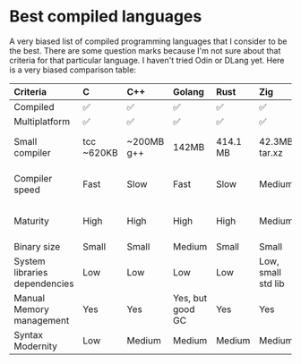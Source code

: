# Best compiled languages
A very biased list of compiled programming languages that I consider to be the best.
There are some question marks because I'm not sure about that criteria for that particular language. I haven't tried Odin or DLang yet.
Here is a very biased comparison table:

|Criteria|C|C++|Golang|Rust|Zig|Odin|Nim|Crystal|Vlang|Dlang
|:-|:-|:-|:-|:-|:-|:-|:-|:-|:-|:-|
|Compiled|✅|✅|✅|✅|✅|✅|✅|✅|✅|✅|
|Multiplatform|✅|✅|✅|✅|✅|✅|✅|✅|✅|✅|
|Small compiler|tcc \~620KB|\~200MB g++|142MB|414.1 MB|42.3MB tar.xz|44 MB zip|11.4MB tar.xz|\~40MB tar.gz|6.6MB zip (uses tcc)|\~50MB tar.xz|
|Compiler speed|Fast|Slow|Fast|Slow|Medium|???|Medium|???|Fast (uses tcc)|???|
|Maturity|High|High|High|High|Medium|???|High?|High?|Low? Lots of leaks|Medium/High?|
|Binary size|Small|Small|Medium|Small|Small|???|Medium/Low?|Medium|Medium?|Small/Medium?|
|System libraries dependencies|Low|Low|Low|Low|Low, small std lib|???|OpenSSL|OpenSSL|OpenSSL or MbedTLS|Libcurl|
|Manual Memory management|Yes|Yes|Yes, but good GC|Yes|Yes|Yes|Yes, stdlib needs GC|???|Buggy|Yes, stdlib needs GC|
|Syntax Modernity|Low|Medium|Medium|Medium|Medium|High|High|High|Medium|Medium?|
